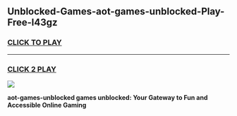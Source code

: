 
## Unblocked-Games-aot-games-unblocked-Play-Free-l43gz
<h3>
<a href="https://premium76.site?title=aot-games-unblocked&ref=21A">CLICK TO PLAY</a></h3>
<hr>

<h3>
<a href="https://premium76.site?title=aot-games-unblocked&ref=21A">CLICK 2 PLAY</a>
  
</h3>

<a href="https://premium76.site?title=aot-games-unblocked&ref=21A"><img src="https://clearcache.store/games.png"></a>


**aot-games-unblocked games unblocked: Your Gateway to Fun and Accessible Online Gaming**
